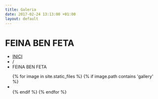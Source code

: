 ```yaml
---
title: Galeria
date: 2017-02-24 13:13:00 +01:00
layout: default
---
```


<div class="theme-page padding-bottom-70">
    <div class="row gray full-width page-header vertical-align-table">
        <div class="row full-width padding-top-bottom-50 vertical-align-cell">
            <div class="row">
                <div class="page-header-left">
                    <h1>FEINA BEN FETA</h1>
                </div>
                <div class="page-header-right">
                    <div class="bread-crumb-container">
                        <ul class="bread-crumb">
                            <li>
                                <a title="Home" href="index.html%3Fpage=home.html">
                                    INICI
                                </a>
                            </li>
                            <li class="separator">
                                /
                            </li>
                            <li>
                                FEINA BEN FETA
                            </li>
                        </ul>
                    </div>
                </div>
            </div>
        </div>
    </div>
    <div class="clearfix">
        <div class="row">
            <ul id="instafeed" class="services-list clearfix padding-top-70"></ul>
        </div>
    </div>
    <div class="clearfix">
        <div class="row">
            <ul class="services-list clearfix padding-top-70">
                {% for image in site.static_files %}
                    {% if image.path contains 'gallery' %}
                        <li>
                            <a href="{{ site.baseurl }}{{ image.path }}" style="background-image: url('{{ site.baseurl }}{{ image.path }}');" class="prettyPhoto re-preload gallery-item">
                            </a>
                        </li>
                    {% endif %}
                {% endfor %}
            </ul>
        </div>
    </div>
</div>
<script type="text/javascript" src="/assets/js/instafeed.min.js"></script>